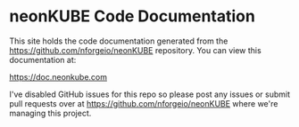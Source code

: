 # neonKUBE Code Documentation

This site holds the code documentation generated from the https://github.com/nforgeio/neonKUBE repository.  You can view this documentation at:

https://doc.neonkube.com

I've disabled GitHub issues for this repo so please post any issues or submit pull requests over at https://github.com/nforgeio/neonKUBE where we're managing this project.

